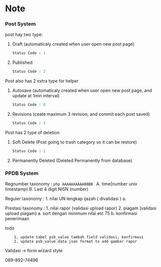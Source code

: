 Note
===========
### Post System
post hay two type:
1. Draft (automaticaly created when user open new post page)
    ```php
    Status Code : 1
    ```
2. Published
    ```php
    Status Code : 2
    ```
Post also has 2 extra type for helper
1. Autosave (automaticaly created when user open new post page, and update at 1min interval)
    ```php
    Status Code : 0
    ```
2. Revisions (ceate maximum 3 revision, and commit each post saved)
    ```php
    Status Code : 3
    ```
Post has 2 type of deletion
1. Soft Delete (Post going to trash category so it can be restore)
    ```php
    Status Code : 1
    ```
2. Permanently Deleted (Deleted Permanently from database)

### PPDB System
Regnumber taxonomy :
    ```php
    AAAAAAAAAABBBB
    ```
    A. time(number unix timestamp)
    B. Last 4 digit NISN (number)

Reguler taxonomy :
    1. nilai UN lengkap ijazah ( divalidasi )
    a.

Prestasi taxonomy :
    1. nilai rapor (validasi upload rapor)
    2. piagam (validasi upload piagam)
    a. sort dengan minimum nilai etc 75
    b. konfirmasi penerimaan


todo
```todo
    1. update tabel psb_value tambah field validasi, konfirmasi
    2. update psb_value data json format to add gambar rapor
```

Validasi -> form wizard style


089-892-74496
